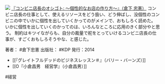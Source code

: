 
[![](https://images-fe.ssl-images-amazon.com/images/I/412bsO%2B3ZOL._SL160_.jpg)](http://www.amazon.co.jp/exec/obidos/ASIN/B00O0H7SGS/choiyaki81-22/ref=nosim)
[『コンビニ店長のオシゴト: 〜個性的なお店の作り方〜』（倉下 忠憲）](http://www.amazon.co.jp/exec/obidos/ASIN/B00O0H7SGS/choiyaki81-22/ref=nosim)
コンビニ店長の仕事として、使えるリソースをどう扱い、どう伸ばし、没個性のコンビニの中でいかに個性を出していくかってのがメインで、おもしろく読めた。
いかに個性を出していくのかってのは、いろんなところに応用のきく部分やと思う。
制約はキツイながらも、自分の裁量で舵をとっていけるコンビニ店長の仕事が、すごくおもしろそうやな、と感じた。

著者： #倉下忠憲 
出版社： #KDP 
発行：2014

- [[『グレイトフルデッドのビジネスレッスン＃』（バリー・バーンズ）]]
- [[O『小倉昌男　経営学』（小倉昌男）]]

#経営 